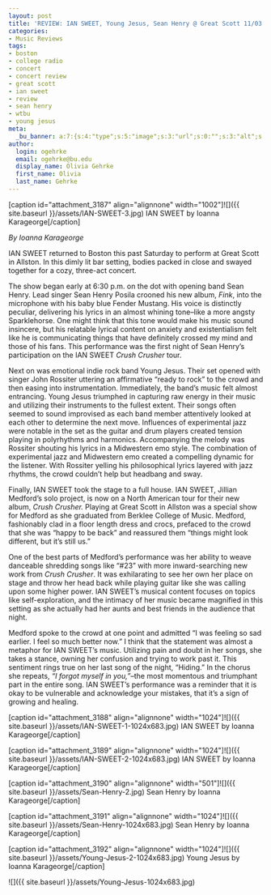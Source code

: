 ```yaml
---
layout: post
title: 'REVIEW: IAN SWEET, Young Jesus, Sean Henry @ Great Scott 11/03'
categories:
- Music Reviews
tags:
- boston
- college radio
- concert
- concert review
- great scott
- ian sweet
- review
- sean henry
- wtbu
- young jesus
meta:
  _bu_banner: a:7:{s:4:"type";s:5:"image";s:3:"url";s:0:"";s:3:"alt";s:0:"";s:7:"post_id";s:0:"";s:4:"html";s:0:"";s:8:"position";s:12:"contentWidth";s:7:"caption";s:0:"";}
author:
  login: ogehrke
  email: ogehrke@bu.edu
  display_name: Olivia Gehrke
  first_name: Olivia
  last_name: Gehrke
---
```

\[caption id="attachment\_3187" align="alignnone" width="1002"\]![]({{ site.baseurl }}/assets/IAN-SWEET-3.jpg) IAN SWEET by Ioanna Karageorge\[/caption\]

_By Ioanna Karageorge_

IAN SWEET returned to Boston this past Saturday to perform at Great Scott in Allston. In this dimly lit bar setting, bodies packed in close and swayed together for a cozy, three-act concert.

The show began early at 6:30 p.m. on the dot with opening band Sean Henry. Lead singer Sean Henry Posila crooned his new album, _Fink_, into the microphone with his baby blue Fender Mustang. His voice is distinctly peculiar, delivering his lyrics in an almost whining tone–like a more angsty Sparklehorse. One might think that this tone would make his music sound insincere, but his relatable lyrical content on anxiety and existentialism felt like he is communicating things that have definitely crossed my mind and those of his fans. This performance was the first night of Sean Henry’s participation on the IAN SWEET _Crush Crusher_ tour.

Next on was emotional indie rock band Young Jesus. Their set opened with singer John Rossiter uttering an affirmative “ready to rock” to the crowd and then easing into instrumentation. Immediately, the band’s music felt almost entrancing. Young Jesus triumphed in capturing raw energy in their music and utilizing their instruments to the fullest extent. Their songs often seemed to sound improvised as each band member attentively looked at each other to determine the next move. Influences of experimental jazz were notable in the set as the guitar and drum players created tension playing in polyrhythms and harmonics. Accompanying the melody was Rossiter shouting his lyrics in a Midwestern emo style. The combination of experimental jazz and Midwestern emo created a compelling dynamic for the listener. With Rossiter yelling his philosophical lyrics layered with jazz rhythms, the crowd couldn’t help but headbang and sway.

Finally, IAN SWEET took the stage to a full house. IAN SWEET, Jillian Medford’s solo project, is now on a North American tour for their new album, _Crush Crusher._ Playing at Great Scott in Allston was a special show for Medford as she graduated from Berklee College of Music. Medford, fashionably clad in a floor length dress and crocs, prefaced to the crowd that she was “happy to be back” and reassured them “things might look different, but it’s still us.”

One of the best parts of Medford’s performance was her ability to weave danceable shredding songs like “#23” with more inward-searching new work from _Crush Crusher_. It was exhilarating to see her own her place on stage and throw her head back while playing guitar like she was calling upon some higher power. IAN SWEET’s musical content focuses on topics like self-exploration, and the intimacy of her music became magnified in this setting as she actually had her aunts and best friends in the audience that night.

Medford spoke to the crowd at one point and admitted “I was feeling so sad earlier. I feel so much better now.” I think that the statement was almost a metaphor for IAN SWEET’s music. Utilizing pain and doubt in her songs, she takes a stance, owning her confusion and trying to work past it. This sentiment rings true on her last song of the night, “Hiding.” In the chorus she repeats, _“I forgot myself in you,”_–the most momentous and triumphant part in the entire song. IAN SWEET’s performance was a reminder that it is okay to be vulnerable and acknowledge your mistakes, that it’s a sign of growing and healing.

\[caption id="attachment\_3188" align="alignnone" width="1024"\]![]({{ site.baseurl }}/assets/IAN-SWEET-1-1024x683.jpg) IAN SWEET by Ioanna Karageorge\[/caption\]

\[caption id="attachment\_3189" align="alignnone" width="1024"\]![]({{ site.baseurl }}/assets/IAN-SWEET-2-1024x683.jpg) IAN SWEET by Ioanna Karageorge\[/caption\]

\[caption id="attachment\_3190" align="alignnone" width="501"\]![]({{ site.baseurl }}/assets/Sean-Henry-2.jpg) Sean Henry by Ioanna Karageorge\[/caption\]

\[caption id="attachment\_3191" align="alignnone" width="1024"\]![]({{ site.baseurl }}/assets/Sean-Henry-1024x683.jpg) Sean Henry by Ioanna Karageorge\[/caption\]

\[caption id="attachment\_3192" align="alignnone" width="1024"\]![]({{ site.baseurl }}/assets/Young-Jesus-2-1024x683.jpg) Young Jesus by Ioanna Karageorge\[/caption\]

![]({{ site.baseurl }}/assets/Young-Jesus-1024x683.jpg)